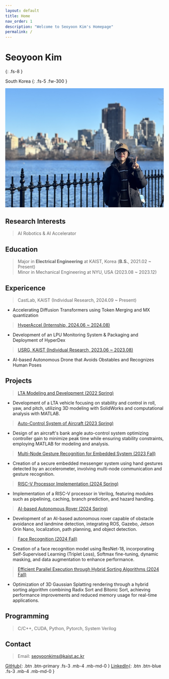 ```yaml
---
layout: default
title: Home
nav_order: 1
description: "Welcome to Seoyoon Kim's Homepage"
permalink: /
---
```


# Seoyoon Kim
{: .fs-8 }

South Korea
{: .fs-5 .fw-300 }

![ex_screenshot](./assets/images/me2.jpg)  


## Research Interests  

> AI Robotics & AI Accelerator


## Education  
> Major in **Electrical Engineering** at KAIST, Korea (**B.S.**, 2021.02 ~ Present)  
> Minor in Mechanical Engineering at NYU, USA (2023.08 ~ 2023.12)


## Expericence  
> CastLab, KAIST (Individual Research, 2024.09 ~ Present)  
- Accelerating Diffusion Transformers using Token Merging and MX quantization  

> [HyperAccel (Internship, 2024.06 ~ 2024.08)](https://seoyoonkims.github.io/docs/HyperAccel/)  
- Development of an LPU Monitoring System & Packaging and Deployment of HyperDex  

> [USRG, KAIST (Individual Research, 2023.06 ~ 2023.08)](https://github.com/seoyoonkims/Drone)   
- AI-based Autonomous Drone that Avoids Obstables and Recognizes Human Poses  


## Projects  

> [LTA Modeling and Development (2022 Spring)](https://seoyoonkims.github.io/docs/projects/AE201/)
 - Development of a LTA vehicle focusing on stability and control in roll, yaw, and pitch, utilizing 3D modeling with SolidWorks and computational analysis with MATLAB.  

> [Auto-Control System of Aircraft (2023 Spring)](https://seoyoonkims.github.io/docs/projects/AE280/)
 - Design of an aircraft's bank angle auto-control system optimizing controller gain to minimize peak time while ensuring stability constraints, employing MATLAB for modeling and analysis.  

> [Multi-Node Gesture Recognition for Embedded System (2023 Fall)](https://seoyoonkims.github.io/docs/projects/ECE4144/)  
 - Creation of a secure embedded messenger system using hand gestures detected by an accelerometer, involving multi-node communication and gesture recognition.  

> [RISC-V Processor Implementation (2024 Spring)](https://seoyoonkims.github.io/docs/projects/EE312/)
 - Implementation of a RISC-V processor in Verilog, featuring modules such as pipelining, caching, branch prediction, and hazard handling.  

> [AI-based Autonomous Rover (2024 Spring)](https://seoyoonkims.github.io/docs/projects/EE405/)  
 - Development of an AI-based autonomous rover capable of obstacle avoidance and landmine detection, integrating ROS, Gazebo, Jetson Orin Nano, localization, path planning, and object detection.  

> [Face Recognition (2024 Fall)](https://seoyoonkims.github.io/docs/projects/EE488/)  
 - Creation of a face recognition model using ResNet-18, incorporating Self-Supervised Learning (Triplet Loss), Softmax fine-tuning, dynamic masking, and data augmentation to enhance performance.  

> [Efficient Parallel Execution through Hybrid Sorting Algorithms (2024 Fall)](https://seoyoonkims.github.io/docs/projects/EE514/)  
 - Optimization of 3D Gaussian Splatting rendering through a hybrid sorting algorithm combining Radix Sort and Bitonic Sort, achieving performance improvements and reduced memory usage for real-time applications.   

## Programming  

> C/C++, CUDA, Python, Pytorch, System Verilog  

## Contact  

> Email: seoyoonkims@kaist.ac.kr  

[GitHub][GitHub]{: .btn .btn-primary .fs-3 .mb-4 .mb-md-0 }
[LinkedIn][LinkedIn]{: .btn .btn-blue .fs-3 .mb-4 .mb-md-0 }

[Posts]: https://seoyoonkims.github.io/docs/posts/  
[Paper Review]: https://seoyoonkims.github.io/docs/paper_review/  
[HyperAccel]: https://seoyoonkims.github.io/docs/HyperAccel/  
[GitHub]: https://github.com/seoyoonkims/
[LinkedIn]: https://www.linkedin.com/in/kim-seoyoon-9085b3319/